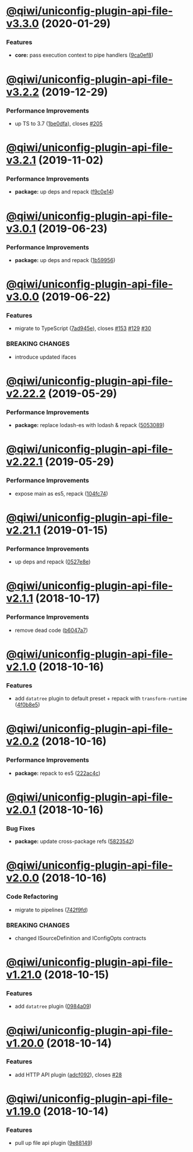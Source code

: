 # [@qiwi/uniconfig-plugin-api-file-v3.3.0](https://github.com/qiwi/uniconfig/compare/v3.2.2...v3.3.0) (2020-01-29)


### Features

* **core:** pass execution context to pipe handlers ([9ca0ef8](https://github.com/qiwi/uniconfig/commit/9ca0ef81a0b2ead9215517e02b44564763547d39))

# [@qiwi/uniconfig-plugin-api-file-v3.2.2](https://github.com/qiwi/uniconfig/compare/v3.2.1...v3.2.2) (2019-12-29)


### Performance Improvements

* up TS to 3.7 ([1be0dfa](https://github.com/qiwi/uniconfig/commit/1be0dfa4413b06deba7fdc8c4acfeeaf6f44dfde)), closes [#205](https://github.com/qiwi/uniconfig/issues/205)

# [@qiwi/uniconfig-plugin-api-file-v3.2.1](https://github.com/qiwi/uniconfig/compare/v3.2.0...v3.2.1) (2019-11-02)


### Performance Improvements

* **package:** up deps and repack ([f9c0e14](https://github.com/qiwi/uniconfig/commit/f9c0e14))

# [@qiwi/uniconfig-plugin-api-file-v3.0.1](https://github.com/qiwi/uniconfig/compare/v3.0.0...v3.0.1) (2019-06-23)


### Performance Improvements

* **package:** up deps and repack ([1b59956](https://github.com/qiwi/uniconfig/commit/1b59956))

# [@qiwi/uniconfig-plugin-api-file-v3.0.0](https://github.com/qiwi/uniconfig/compare/v2.23.0...v3.0.0) (2019-06-22)


### Features

* migrate to TypeScript ([7ad945e](https://github.com/qiwi/uniconfig/commit/7ad945e)), closes [#153](https://github.com/qiwi/uniconfig/issues/153) [#129](https://github.com/qiwi/uniconfig/issues/129) [#30](https://github.com/qiwi/uniconfig/issues/30)


### BREAKING CHANGES

* introduce updated ifaces

# [@qiwi/uniconfig-plugin-api-file-v2.22.2](https://github.com/qiwi/uniconfig/compare/v2.22.1...v2.22.2) (2019-05-29)


### Performance Improvements

* **package:** replace lodash-es with lodash & repack ([5053089](https://github.com/qiwi/uniconfig/commit/5053089))

# [@qiwi/uniconfig-plugin-api-file-v2.22.1](https://github.com/qiwi/uniconfig/compare/v2.22.0...v2.22.1) (2019-05-29)


### Performance Improvements

* expose main as es5, repack ([104fc74](https://github.com/qiwi/uniconfig/commit/104fc74))

# [@qiwi/uniconfig-plugin-api-file-v2.21.1](https://github.com/qiwi/uniconfig/compare/v2.21.0...v2.21.1) (2019-01-15)


### Performance Improvements

* up deps and repack ([0527e8e](https://github.com/qiwi/uniconfig/commit/0527e8e))

# [@qiwi/uniconfig-plugin-api-file-v2.1.1](https://github.com/qiwi/uniconfig/compare/v2.1.0...v2.1.1) (2018-10-17)


### Performance Improvements

* remove dead code ([b6047a7](https://github.com/qiwi/uniconfig/commit/b6047a7))

# [@qiwi/uniconfig-plugin-api-file-v2.1.0](https://github.com/qiwi/uniconfig/compare/v2.0.2...v2.1.0) (2018-10-16)


### Features

* add `datatree` plugin to default preset + repack with `transform-runtime` ([4f0b8e5](https://github.com/qiwi/uniconfig/commit/4f0b8e5))

# [@qiwi/uniconfig-plugin-api-file-v2.0.2](https://github.com/qiwi/uniconfig/compare/v2.0.1...v2.0.2) (2018-10-16)


### Performance Improvements

* **package:** repack to es5 ([222ac4c](https://github.com/qiwi/uniconfig/commit/222ac4c))

# [@qiwi/uniconfig-plugin-api-file-v2.0.1](https://github.com/qiwi/uniconfig/compare/v2.0.0...v2.0.1) (2018-10-16)


### Bug Fixes

* **package:** update cross-package refs ([5823542](https://github.com/qiwi/uniconfig/commit/5823542))

# [@qiwi/uniconfig-plugin-api-file-v2.0.0](https://github.com/qiwi/uniconfig/compare/v1.21.0...v2.0.0) (2018-10-16)


### Code Refactoring

* migrate to pipelines ([742f9fd](https://github.com/qiwi/uniconfig/commit/742f9fd))


### BREAKING CHANGES

* changed ISourceDefinition and IConfigOpts contracts

# [@qiwi/uniconfig-plugin-api-file-v1.21.0](https://github.com/qiwi/uniconfig/compare/v1.20.0...v1.21.0) (2018-10-15)


### Features

* add `datatree` plugin ([0984a09](https://github.com/qiwi/uniconfig/commit/0984a09))

# [@qiwi/uniconfig-plugin-api-file-v1.20.0](https://github.com/qiwi/uniconfig/compare/v1.19.0...v1.20.0) (2018-10-14)


### Features

* add HTTP API plugin ([adcf092](https://github.com/qiwi/uniconfig/commit/adcf092)), closes [#28](https://github.com/qiwi/uniconfig/issues/28)

# [@qiwi/uniconfig-plugin-api-file-v1.19.0](https://github.com/qiwi/uniconfig/compare/v1.18.0...v1.19.0) (2018-10-14)


### Features

* pull up file api plugin ([9e88149](https://github.com/qiwi/uniconfig/commit/9e88149))
